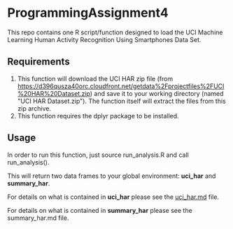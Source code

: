 # ProgrammingAssignment4
This repo contains one R script/function designed to load the UCI Machine Learning Human Activity Recognition Using Smartphones Data Set.

## Requirements
1. This function will download the UCI HAR zip file (from https://d396qusza40orc.cloudfront.net/getdata%2Fprojectfiles%2FUCI%20HAR%20Dataset.zip) and save it to your working directory (named "UCI HAR Dataset.zip"). The function itself will extract the files from this zip archive.
2. This function requires the dplyr package to be installed.

## Usage
In order to run this function, just source run_analysis.R and call run_analysis().

This will return two data frames to your global environment: **uci_har** and **summary_har**.

For details on what is contained in **uci_har** please see the [uci_har.md](uci_har.md) file.

For details on what is contained in **summary_har** please see the summary_har.md file.
